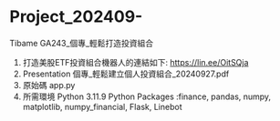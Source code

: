 # Project_202409-
Tibame GA243_個專_輕鬆打造投資組合
1. 打造美股ETF投資組合機器人的連結如下:
https://lin.ee/OitSQja
2. Presentation
個專_輕鬆建立個人投資組合_20240927.pdf
3. 原始碼
app.py
4. 所需環境
Python 3.11.9
Python Packages :finance, pandas, numpy, matplotlib, numpy_financial, Flask, Linebot

